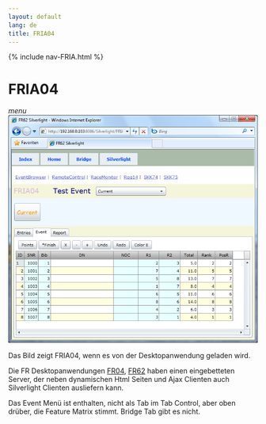 ```yaml
---
layout: default
lang: de
title: FRIA04
---
```


{% include nav-FRIA.html %}

# FRIA04

*menu*<br>
![FRIA04 screenshot](../images/FRIA04.png)

Das Bild zeigt FRIA04, wenn es von der Desktopanwendung geladen wird.

Die FR Desktopanwendungen [FR04](../applications/FR04.html), [FR62](../applications/FR62.html) haben einen eingebetteten Server,
der neben dynamischen Html Seiten und Ajax Clienten auch Silverlight Clienten ausliefern kann.

Das Event Menü ist enthalten, nicht als Tab im Tab Control, aber oben drüber, die Feature Matrix stimmt.
Bridge Tab gibt es nicht.
